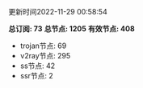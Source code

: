 更新时间2022-11-29 00:58:54

**总订阅: 73**
**总节点: 1205**
**有效节点: 408**
- trojan节点: 69
- v2ray节点: 295
- ss节点: 42
- ssr节点: 2
